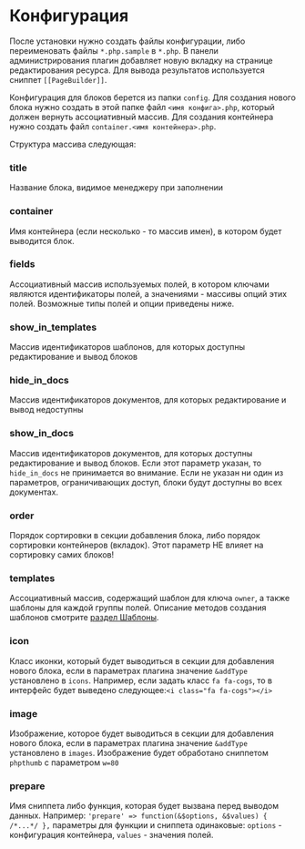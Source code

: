 # Конфигурация

После установки нужно создать файлы конфигурации, либо переименовать файлы `*.php.sample` в `*.php`. В панели администрирования плагин добавляет новую вкладку на странице редактирования ресурса. Для вывода результатов используется сниппет `[[PageBuilder]]`.

Конфигурация для блоков берется из папки `config`. Для создания нового блока нужно создать в этой папке файл `<имя конфига>.php`, который должен вернуть ассоциативный массив. Для создания контейнера нужно создать файл `container.<имя контейнера>.php`.

Структура массива следующая:

### title

Название блока, видимое менеджеру при заполнении

### container

Имя контейнера (если несколько - то массив имен), в котором будет выводится блок.

### fields

Ассоциативный массив используемых полей, в котором ключами являются идентификаторы полей, а значениями - массивы опций этих полей. Возможные типы полей и опции приведены ниже.

### show_in_templates

Массив идентификаторов шаблонов, для которых доступны редактирование и вывод блоков

### hide_in_docs

Массив идентификаторов документов, для которых редактирование и вывод недоступны

### show_in_docs

Массив идентификаторов документов, для которых доступны редактирование и вывод блоков. Если этот параметр указан, то `hide_in_docs` не принимается во внимание. Если не указан ни один из параметров, ограничивающих доступ, блоки будут доступны во всех документах.

### order

Порядок сортировки в секции добавления блока, либо порядок сортировки контейнеров (вкладок). Этот параметр НЕ влияет на сортировку самих блоков!

### templates

Ассоциативный массив, содержащий шаблон для ключа `owner`, а также шаблоны для каждой группы полей. Описание методов создания шаблонов смотрите [раздел Шаблоны](./01_Шаблоны.md).

### icon

Класс иконки, который будет выводиться в секции для добавления нового блока, если в параметрах плагина значение `&addType` установлено в `icons`. Например, если задать класс `fa fa-cogs`, то в интерфейс будет выведено следующее:`<i class="fa fa-cogs"></i>`

### image

Изображение, которое будет выводиться в секции для добавления нового блока, если в параметрах плагина значение `&addType` установлено в `images`. Изображение будет обработано сниппетом `phpthumb` с параметром `w=80`

### prepare

Имя сниппета либо функция, которая будет вызвана перед выводом данных. Например: `'prepare' => function(&$options, &$values) { /*...*/ },` параметры для функции и сниппета одинаковые: `options` - конфигурация контейнера, `values` - значения полей.
